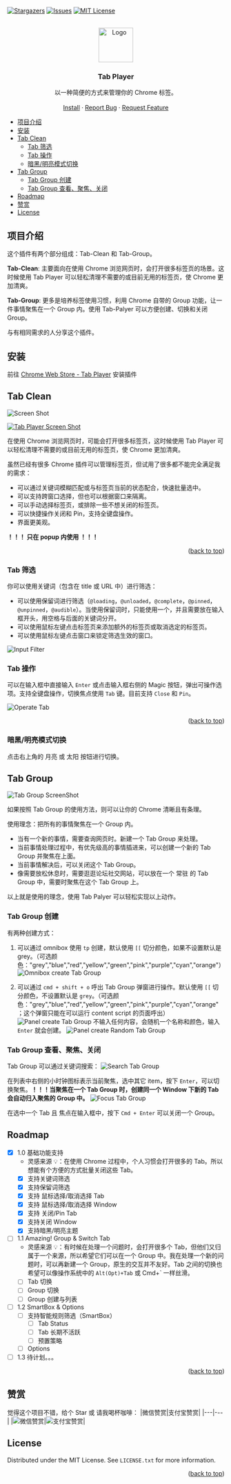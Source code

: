 <a name="readme-top"></a>

[![Stargazers][stars-shield]][stars-url]
[![Issues][issues-shield]][issues-url]
[![MIT License][license-shield]][license-url]

<!-- PROJECT LOGO -->
<br />
<div align="center">
  <a href="https://github.com/sipt/tab-player">
    <img src="public/icon-128.png" alt="Logo" width="80" height="80">
  </a>

  <h3 align="center">Tab Player</h3>

  <p align="center">
    以一种简便的方式来管理你的 Chrome 标签。
    <br />
    <br />
    <a href="https://chrome.google.com/webstore/detail/tab-player/jnmgfgjcefakjoeoinpncbilkdnikbgc">Install</a>
    ·
    <a href="https://github.com/sipt/tab-player/issues">Report Bug</a>
    ·
    <a href="https://github.com/sipt/tab-player/issues">Request Feature</a>
  </p>
</div>

- [项目介绍](#项目介绍)
- [安装](#安装)
- [Tab Clean](#tab-clean)
  - [Tab 筛选](#tab-筛选)
  - [Tab 操作](#tab-操作)
  - [暗黑/明亮模式切换](#暗黑明亮模式切换)
- [Tab Group](#tab-group)
  - [Tab Group 创建](#tab-group-创建)
  - [Tab Group 查看、聚焦、关闭](#tab-group-查看聚焦关闭)
- [Roadmap](#roadmap)
- [赞赏](#赞赏)
- [License](#license)

<!-- ABOUT THE PROJECT -->

## 项目介绍

这个插件有两个部分组成：Tab-Clean 和 Tab-Group。

**Tab-Clean**: 主要面向在使用 Chrome 浏览网页时，会打开很多标签页的场景。这时候使用 Tab Player 可以轻松清理不需要的或目前无用的标签页，使 Chrome 更加清爽。

**Tab-Group**: 更多是培养标签使用习惯，利用 Chrome 自带的 Group 功能，让一件事情聚焦在一个 Group 内。使用 Tab-Palyer 可以方便创建、切换和关闭 Group。

与有相同需求的人分享这个插件。

## 安装

前往 [Chrome Web Store - Tab Player](https://chrome.google.com/webstore/detail/tab-player/jnmgfgjcefakjoeoinpncbilkdnikbgc) 安装插件

## Tab Clean

![Screen Shot](doc/screen.jpg)

[![Tab Player Screen Shot][product-screenshot]](https://github.com/sipt/tab-player)

在使用 Chrome 浏览网页时，可能会打开很多标签页，这时候使用 Tab Player 可以轻松清理不需要的或目前无用的标签页，使 Chrome 更加清爽。

虽然已经有很多 Chrome 插件可以管理标签页，但试用了很多都不能完全满足我的需求：

- 可以通过关键词模糊匹配或与标签页当前的状态配合，快速批量选中。
- 可以支持跨窗口选择，但也可以根据窗口来隔离。
- 可以手动选择标签页，或排除一些不想关闭的标签页。
- 可以快捷操作关闭和 Pin，支持全键盘操作。
- 界面更美观。

**！！！ 只在 popup 内使用 ！！！**

<p align="right">(<a href="#readme-top">back to top</a>)</p>

### Tab 筛选

你可以使用关键词（包含在 title 或 URL 中）进行筛选：

- 可以使用保留词进行筛选（`@loading`，`@unloaded`，`@complete`，`@pinned`，`@unpinned`，`@audible`）。当使用保留词时，只能使用一个，并且需要放在输入框开头，用空格与后面的关键词分开。
- 可以使用鼠标左键点击标签页来添加额外的标签页或取消选定的标签页。
- 可以使用鼠标左键点击窗口来锁定筛选生效的窗口。

![Input Filter](doc/SCR-20230724-qvt.png)

### Tab 操作

可以在输入框中直接输入 `Enter` 或点击输入框右侧的 Magic 按钮，弹出可操作选项。支持全键盘操作，切换焦点使用 `Tab` 键。目前支持 `Close` 和 `Pin`。

![Operate Tab](doc/SCR-20230724-qzl.png)

<p align="right">(<a href="#readme-top">back to top</a>)</p>

### 暗黑/明亮模式切换

点击右上角的 月亮 或 太阳 按钮进行切换。

## Tab Group

![Tab Group ScreenShot](doc/SCR-20230816-umhx.png)

如果按照 Tab Group 的使用方法，则可以让你的 Chrome 清晰且有条理。

使用理念：把所有的事情聚焦在一个 Group 内。

- 当有一个新的事情，需要查询网页时。新建一个 Tab Group 来处理。
- 当前事情处理过程中，有优先级高的事情插进来，可以创建一个新的 Tab Group 并聚焦在上面。
- 当前事情解决后，可以关闭这个 Tab Group。
- 像需要放松休息时，需要逛逛论坛社交网站，可以放在一个 常驻 的 Tab Group 中，需要时聚焦在这个 Tab Group 上。

以上就是使用的理念，使用 Tab Palyer 可以轻松实现以上动作。

### Tab Group 创建

有两种创建方式：

1. 可以通过 omnibox 使用 `tp` 创建，默认使用 `[[` 切分颜色，如果不设置默认是 grey。（可选颜色："grey","blue","red","yellow","green","pink","purple","cyan","orange"）
   ![Omnibox create Tab Group](doc/SCR-20230816-ttyt.png)

2. 可以通过 `cmd + shift + o` 呼出 Tab Group 弹窗进行操作。默认使用 `[[` 切分颜色，不设置默认是 `grey`。（可选颜色："grey","blue","red","yellow","green","pink","purple","cyan","orange"；这个弹窗只能在可以运行 content script 的页面呼出）
   ![Panel create Tab Group](doc/SCR-20230816-txif.png)
   不输入任何内容，会随机一个名称和颜色，输入 `Enter` 就会创建。
   ![Panel create Random Tab Group](doc/SCR-20230816-tyvw.png)

### Tab Group 查看、聚焦、关闭

Tab Group 可以通过关键词搜索：
![Search Tab Group](doc/SCR-20230816-uaac.png)

在列表中右侧的小时钟图标表示当前聚焦，选中其它 item，按下 `Enter`，可以切换聚焦。**！！！当聚焦在一个 Tab Group 时，创建同一个 Window 下新的 Tab 会自动归入聚焦的 Group 中。**
![Focus Tab Group](doc/SCR-20230816-uaxy.png)

在选中一个 Tab 且 焦点在输入框中，按下 `Cmd + Enter` 可以关闭一个 Group。

<!-- ROADMAP -->

## Roadmap

- [x] 1.0 基础功能支持
  - 灵感来源 💡：在使用 Chrome 过程中，个人习惯会打开很多的 Tab。所以想能有个方便的方式批量关闭这些 Tab。
  - [x] 支持关键词筛选
  - [x] 支持保留词筛选
  - [x] 支持 鼠标选择/取消选择 Tab
  - [x] 支持 鼠标选择/取消选择 Window
  - [x] 支持 关闭/Pin Tab
  - [x] 支持关闭 Window
  - [x] 支持暗黑/明亮主题
- [ ] 1.1 Amazing! Group & Switch Tab
  - 灵感来源 💡：有时候在处理一个问题时，会打开很多个 Tab，但他们又归属于一个来源，所以希望它们可以在一个 Group 中。我在处理一个新的问题时，可以再新建一个 Group，原生的交互并不友好。Tab 之间的切换也希望可以像操作系统中的 `Alt(Opt)+Tab` 或 Cmd+` 一样丝滑。
  - [ ] Tab 切换
  - [ ] Group 切换
  - [ ] Group 创建与列表
- [ ] 1.2 SmartBox & Options
  - [ ] 支持智能规则筛选（SmartBox）
    - [ ] Tab Status
    - [ ] Tab 长期不活跃
    - [ ] 预置策略
  - [ ] Options
- [ ] 1.3 待计划。。。

<p align="right">(<a href="#readme-top">back to top</a>)</p>

## 赞赏

觉得这个项目不错，给个 Star 或 请我喝杯咖啡：
|微信赞赏|支付宝赞赏|
|---|---|
|![微信赞赏](doc/wechat.jpeg)|![支付宝赞赏](doc/alipay.jpg)|

<!-- LICENSE -->

## License

Distributed under the MIT License. See `LICENSE.txt` for more information.

<p align="right">(<a href="#readme-top">back to top</a>)</p>

<!-- MARKDOWN LINKS & IMAGES -->
<!-- https://www.markdownguide.org/basic-syntax/#reference-style-links -->

[stars-shield]: https://img.shields.io/github/stars/sipt/tab-player.svg
[stars-url]: https://github.com/sipt/tab-player/stargazers
[issues-shield]: https://img.shields.io/github/issues/sipt/tab-player.svg
[issues-url]: https://github.com/sipt/tab-player/issues
[license-shield]: https://img.shields.io/github/license/sipt/tab-player.svg
[license-url]: https://github.com/sipt/tab-player/blob/master/LICENSE.txt
[product-screenshot]: doc/demo-video.gif
